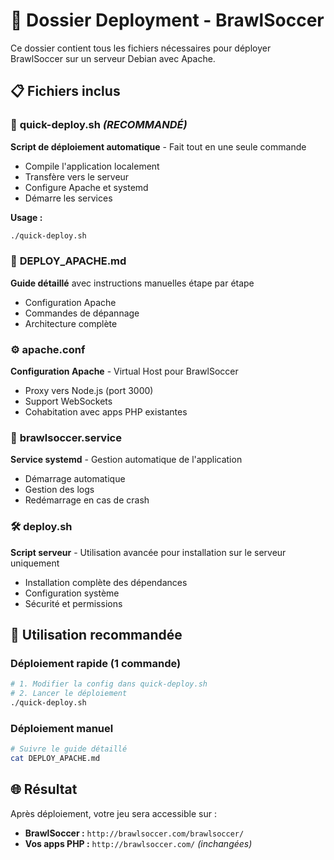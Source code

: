 # 📁 Dossier Deployment - BrawlSoccer

Ce dossier contient tous les fichiers nécessaires pour déployer BrawlSoccer sur un serveur Debian avec Apache.

## 📋 Fichiers inclus

### 🚀 **quick-deploy.sh** *(RECOMMANDÉ)*
**Script de déploiement automatique** - Fait tout en une seule commande
- Compile l'application localement
- Transfère vers le serveur
- Configure Apache et systemd
- Démarre les services

**Usage :**
```bash
./quick-deploy.sh
```

### 📖 **DEPLOY_APACHE.md**
**Guide détaillé** avec instructions manuelles étape par étape
- Configuration Apache
- Commandes de dépannage
- Architecture complète

### ⚙️ **apache.conf**
**Configuration Apache** - Virtual Host pour BrawlSoccer
- Proxy vers Node.js (port 3000)
- Support WebSockets
- Cohabitation avec apps PHP existantes

### 🔧 **brawlsoccer.service**
**Service systemd** - Gestion automatique de l'application
- Démarrage automatique
- Gestion des logs
- Redémarrage en cas de crash

### 🛠️ **deploy.sh**
**Script serveur** - Utilisation avancée pour installation sur le serveur uniquement
- Installation complète des dépendances
- Configuration système
- Sécurité et permissions

## 🎯 Utilisation recommandée

### Déploiement rapide (1 commande)
```bash
# 1. Modifier la config dans quick-deploy.sh
# 2. Lancer le déploiement
./quick-deploy.sh
```

### Déploiement manuel
```bash
# Suivre le guide détaillé
cat DEPLOY_APACHE.md
```

## 🌐 Résultat

Après déploiement, votre jeu sera accessible sur :
- **BrawlSoccer :** `http://brawlsoccer.com/brawlsoccer/`
- **Vos apps PHP :** `http://brawlsoccer.com/` *(inchangées)*